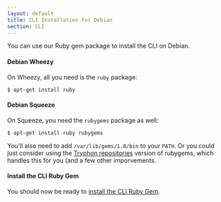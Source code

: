 ```yaml
---
layout: default
title: CLI Installation for Debian
section: CLI
---
```


You can use our Ruby gem package to install the CLI on Debian.

#### Debian Wheezy

On Wheezy, all you need is the `ruby` package:

    $ apt-get install ruby

#### Debian Squeeze

On Squeeze, you need the `rubygems` package as well:

    $ apt-get install ruby rubygems

You'll also need to add `/var/lib/gems/1.8/bin` to your `PATH`. Or you could just consider using the
[Tryphon repositories](http://debian.tryphon.eu/) version of rubygems, which handles this for you (and a few other imporvements.

#### Install the CLI Ruby Gem

You should now be ready to [install the CLI Ruby Gem](/docs/guides/cli/installation-gem/).

